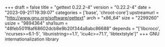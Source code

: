 +++
draft = false
title = "gettext 0.22.2-4"
version = "0.22.2-4"
date = "2023-09-21T19:39:07"
categories = ['base', 'chroot-core']
upstreamurl = "http://www.gnu.org/software/gettext"
arch = "x86_64"
size = "2299260"
usize = "9894364"
sha1sum = "48feb501f8af68602dcb8e9b20f344a8abc86688"
depends = "['libcroco', 'ncurses>=6.1-5', 'libunistring>=1.1', 'icu4c>=71.1', 'libtextstyle']"
+++
GNU internationalization library